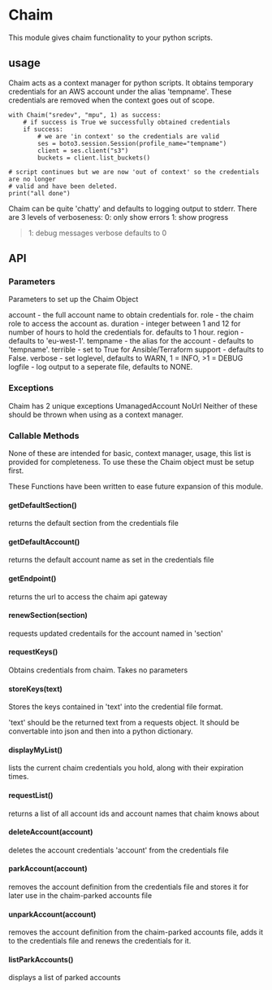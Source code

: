 # Chaim
This module gives chaim functionality to your python scripts.

## usage
Chaim acts as a context manager for python scripts.  It obtains temporary credentials
for an AWS account under the alias 'tempname'.  These credentials are removed when
the context goes out of scope.

```
with Chaim("sredev", "mpu", 1) as success:
    # if success is True we successfully obtained credentials
    if success:
        # we are 'in context' so the credentials are valid
        ses = boto3.session.Session(profile_name="tempname")
        client = ses.client("s3")
        buckets = client.list_buckets()

# script continues but we are now 'out of context' so the credentials are no longer
# valid and have been deleted.
print("all done")
```

Chaim can be quite 'chatty' and defaults to logging output to stderr.  There are 3
levels of verboseness:
  0: only show errors
  1: show progress
 >1: debug messages
verbose defaults to 0

## API
### Parameters
Parameters to set up the Chaim Object

  account - the full account name to obtain credentials for.
  role - the chaim role to access the account as.
  duration - integer between 1 and 12 for number of hours to hold the credentials for.
             defaults to 1 hour.
  region - defaults to 'eu-west-1'.
  tempname - the alias for the account - defaults to 'tempname'.
  terrible - set to True for Ansible/Terraform support - defaults to False.
  verbose - set loglevel, defaults to WARN, 1 = INFO, >1 = DEBUG
  logfile - log output to a seperate file, defaults to NONE.

### Exceptions
Chaim has 2 unique exceptions
  UmanagedAccount
  NoUrl
Neither of these should be thrown when using as a context manager.

### Callable Methods
None of these are intended for basic, context manager, usage, this list is provided
for completeness.  To use these the Chaim object must be setup first.

These Functions have been written to ease future expansion of this module.

#### getDefaultSection()
returns the default section from the credentials file

#### getDefaultAccount()
returns the default account name as set in the credentials file

#### getEndpoint()
returns the url to access the chaim api gateway

#### renewSection(section)
requests updated credentails for the account named in 'section'

#### requestKeys()
Obtains credentials from chaim.  Takes no parameters

#### storeKeys(text)
Stores the keys contained in 'text' into the credential file format.

'text' should be the returned text from a requests object. It should be convertable
into json and then into a python dictionary.

#### displayMyList()
lists the current chaim credentials you hold, along with their expiration times.

#### requestList()
returns a list of all account ids and account names that chaim knows about

#### deleteAccount(account)
deletes the account credentials 'account' from the credentials file

#### parkAccount(account)
removes the account definition from the credentials file and stores it for later use
in the chaim-parked accounts file

#### unparkAccount(account)
removes the account definition from the chaim-parked accounts file, adds it to the
credentials file and renews the credentials for it.

#### listParkAccounts()
displays a list of parked accounts

